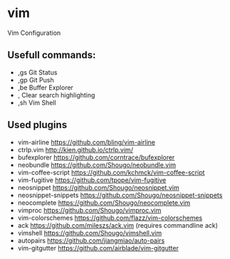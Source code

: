 # vim
Vim Configuration


## Usefull commands:
* ,gs           Git Status
* ,gp           Git Push
* ,be           Buffer Explorer
* ,<SPACE>      Clear search highlighting
* ,sh           Vim Shell

## Used plugins
*  vim-airline https://github.com/bling/vim-airline
*  ctrlp.vim http://kien.github.io/ctrlp.vim/
*  bufexplorer https://github.com/corntrace/bufexplorer
*  neobundle https://github.com/Shougo/neobundle.vim
*  vim-coffee-script https://github.com/kchmck/vim-coffee-script
*  vim-fugitive https://github.com/tpope/vim-fugitive
*  neosnippet https://github.com/Shougo/neosnippet.vim
*  neosnippet-snippets https://github.com/Shougo/neosnippet-snippets
*  neocomplete https://github.com/Shougo/neocomplete.vim
*  vimproc https://github.com/Shougo/vimproc.vim
*  vim-colorschemes https://github.com/flazz/vim-colorschemes
*  ack https://github.com/mileszs/ack.vim (requires commandline ack)
*  vimshell https://github.com/Shougo/vimshell.vim 
*  autopairs https://github.com/jiangmiao/auto-pairs
*  vim-gitgutter https://github.com/airblade/vim-gitgutter

